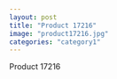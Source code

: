 ```yaml
---
layout: post
title: "Product 17216"
image: "product17216.jpg"
categories: "category1"
---
```

Product 17216
